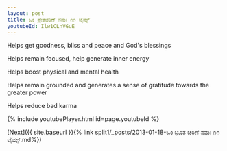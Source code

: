 ```yaml
---
layout: post
title: ಓಂ ಪ್ರೇತಚರಿಣೆ ನಮಃ ೧೧ ಟೈಮ್ಸ್
youtubeId: Ilw1CLnVGuE
---
```

 
 
Helps get goodness, bliss and peace and God's blessings
 
Helps remain focused, help generate inner energy 
 
Helps boost physical and mental health 
 
Helps remain grounded and generates a sense of gratitude towards the greater power 
 
Helps reduce bad karma
 
 
 
 


{% include youtubePlayer.html id=page.youtubeId %}
 
[Next]({{ site.baseurl }}{% link  split1/_posts/2013-01-18-ಓಂ ಭೂತ ಚರಿಣೆ ನಮಃ ೧೧ ಟೈಮ್ಸ್.md%})
 
